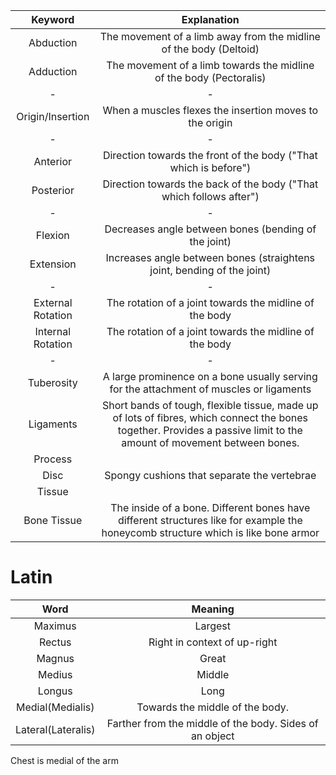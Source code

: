 |Keyword|Explanation
|:-:|:-:
|Abduction|The movement of a limb away from the midline of the body (Deltoid)
|Adduction|The movement of a limb towards the midline of the body (Pectoralis)
|-|-
|Origin/Insertion|When a muscles flexes the insertion moves to the origin
|-|-
|Anterior|Direction towards the front of the body ("That which is before")
|Posterior|Direction towards the back of the body ("That which follows after")
|-|-
|Flexion|Decreases angle between bones (bending of the joint)
|Extension|Increases angle between bones (straightens joint, bending of the joint)
|-|-
|External Rotation|The rotation of a joint towards the midline of the body
|Internal Rotation|The rotation of a joint towards the midline of the body
|-|- 
|Tuberosity|A large prominence on a bone usually serving for the attachment of muscles or ligaments
|Ligaments|Short bands of tough, flexible tissue, made up of lots of fibres, which connect the bones together. Provides a passive limit to the amount of movement between bones.
|Process|
|Disc|Spongy cushions that separate the vertebrae
|Tissue|
|Bone Tissue|The inside of a bone. Different bones have different structures like for example the honeycomb structure which is like bone armor

# Latin
|Word|Meaning
|:-:|:-:
|Maximus|Largest
|Rectus|Right in context of up-right
|Magnus|Great
|Medius|Middle
|Longus|Long
|Medial(Medialis)|Towards the middle of the body.
|Lateral(Lateralis)|Farther from the middle of the body. Sides of an object

Chest is medial of the arm